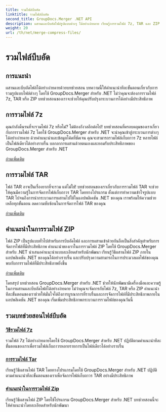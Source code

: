 ```yaml
---
title: รวมไฟล์บีบอัด
linktitle: รวมไฟล์บีบอัด
second_title: GroupDocs.Merger .NET API
description: ผสานและบีบอัดไฟล์รูปแบบต่างๆ ได้อย่างง่ายดาย เรียนรู้การรวมไฟล์ 7z, TAR และ ZIP ได้อย่างราบรื่นด้วยคำแนะนำทีละขั้นตอนของเรา
weight: 20
url: /th/net/merge-compress-files/
---
```


# รวมไฟล์บีบอัด

## การแนะนำ


ผสานและบีบอัดไฟล์ได้อย่างง่ายดายด้วยบทช่วยสอน บทความนี้ให้คำแนะนำทีละขั้นตอนเกี่ยวกับการรวมรูปแบบไฟล์ต่างๆ โดยใช้ GroupDocs.Merger สำหรับ .NET ไม่ว่าคุณจะต้องการรวมไฟล์ 7z, TAR หรือ ZIP บทช่วยสอนของเราจะช่วยให้คุณปรับปรุงกระบวนการได้อย่างมีประสิทธิภาพ

## การรวมไฟล์ 7z

คุณกำลังดิ้นรนที่จะรวมไฟล์ 7z หรือไม่? ไม่ต้องกังวลอีกต่อไป! บทช่วยสอนที่ครอบคลุมของเราเกี่ยวกับการรวมไฟล์ 7z โดยใช้ GroupDocs.Merger สำหรับ .NET จะนำคุณเข้าสู่กระบวนการต่างๆ ได้อย่างง่ายดาย ด้วยคำแนะนำและข้อมูลโค้ดที่ชัดเจน คุณจะสามารถรวมไฟล์เก็บถาวร 7z หลายไฟล์เป็นไฟล์เดียวได้อย่างราบรื่น บอกลาการผสานด้วยตนเองและยอมรับประสิทธิภาพของ GroupDocs.Merger สำหรับ .NET

[อ่านเพิ่มเติม](./merge-7z-files/)

## การรวมไฟล์ TAR

ไฟล์ TAR อาจเป็นเรื่องยากที่จะรวม แต่ไม่ใช่! บทช่วยสอนของเราเกี่ยวกับการรวมไฟล์ TAR จะช่วยให้คุณมีความรู้ในการจัดการไฟล์เก็บถาวร TAR โดยทางโปรแกรม ตั้งแต่การทำความเข้าใจรูปแบบ TAR ไปจนถึงการนำกระบวนการผสานไปใช้ในแอปพลิเคชัน .NET ของคุณ เราพร้อมให้ความช่วยเหลือทุกขั้นตอน ลดความซับซ้อนในการจัดการไฟล์ TAR ของคุณ

[อ่านเพิ่มเติม](./merging-tar-files/)

## คำแนะนำในการรวมไฟล์ ZIP

ไฟล์ ZIP เป็นรูปแบบทั่วไปสำหรับการบีบอัดไฟล์ และการผสานเข้าด้วยกันถือเป็นสิ่งสำคัญสำหรับการจัดการไฟล์ที่มีประสิทธิภาพ คำแนะนำของเราในการรวมไฟล์ ZIP โดยใช้ GroupDocs.Merger สำหรับ .NET นำเสนอคำแนะนำแบบละเอียดสำหรับนักพัฒนา เรียนรู้วิธีผสานไฟล์ ZIP ภายในแอปพลิเคชัน .NET ของคุณได้อย่างราบรื่น และปรับปรุงความสามารถในการประมวลผลไฟล์ของคุณ พบกับการรวมไฟล์ที่มีประสิทธิภาพยิ่งขึ้น

[อ่านเพิ่มเติม](./guide-merging-zip-files/)

โดยสรุป บทช่วยสอน GroupDocs.Merger สำหรับ .NET ช่วยให้นักพัฒนามีเครื่องมือและความรู้ในการผสานและบีบอัดไฟล์ได้อย่างง่ายดาย ไม่ว่าคุณจะจัดการกับไฟล์ 7z, TAR หรือ ZIP คำแนะนำทีละขั้นตอนของเราช่วยให้มั่นใจได้ถึงการบูรณาการที่ราบรื่นและการจัดการไฟล์ที่มีประสิทธิภาพภายในแอปพลิเคชัน .NET ของคุณ เริ่มเพิ่มประสิทธิภาพกระบวนการรวมไฟล์ของคุณวันนี้
## รวมบทช่วยสอนไฟล์บีบอัด
### [วิธีรวมไฟล์ 7z](./merge-7z-files/)
รวมไฟล์ 7z ได้อย่างง่ายดายโดยใช้ GroupDocs.Merger สำหรับ .NET ปฏิบัติตามคำแนะนำทีละขั้นตอนของเราเพื่อรวมไฟล์เก็บถาวรหลายรายการเป็นไฟล์เดียวได้อย่างราบรื่น
### [การรวมไฟล์ Tar](./merging-tar-files/)
เรียนรู้วิธีผสานไฟล์ TAR โดยทางโปรแกรมโดยใช้ GroupDocs.Merger สำหรับ .NET ปฏิบัติตามคำแนะนำทีละขั้นตอนของเราเพื่อจัดการไฟล์เก็บถาวร TAR อย่างมีประสิทธิภาพ
### [คำแนะนำในการรวมไฟล์ Zip](./guide-merging-zip-files/)
เรียนรู้วิธีผสานไฟล์ ZIP โดยใช้โปรแกรม GroupDocs.Merger สำหรับ .NET บทช่วยสอนนี้จะให้คำแนะนำโดยละเอียดสำหรับนักพัฒนา